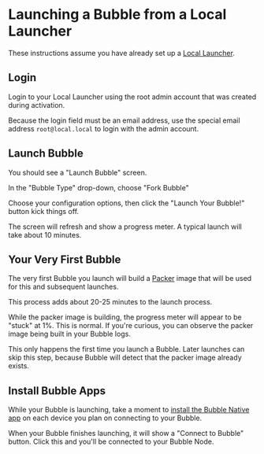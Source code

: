 # Launching a Bubble from a Local Launcher
These instructions assume you have already set up a [Local Launcher](local-launcher.md).

## Login
Login to your Local Launcher using the root admin account that was created during activation.

Because the login field must be an email address, use the special email address `root@local.local` to login
with the admin account.

## Launch Bubble
You should see a "Launch Bubble" screen.

In the "Bubble Type" drop-down, choose "Fork Bubble"

Choose your configuration options, then click the "Launch Your Bubble!" button kick things off.

The screen will refresh and show a progress meter. A typical launch will take about 10 minutes.

## Your Very First Bubble
The very first Bubble you launch will build a [Packer](https://packer.io) image that will be used for this and
subsequent launches.

This process adds about 20-25 minutes to the launch process.

While the packer image is building, the progress meter will appear to be "stuck" at 1%. This is normal.
If you're curious, you can observe the packer image being built in your Bubble logs.

This only happens the first time you launch a Bubble.
Later launches can skip this step, because Bubble will detect that the packer image already exists.

## Install Bubble Apps
While your Bubble is launching, take a moment to
[install the Bubble Native app](https://support.getbubblenow.com/hc/en-us/articles/360050801634-Connect-a-device-to-your-Bubble)
on each device you plan on connecting to your Bubble.

When your Bubble finishes launching, it will show a "Connect to Bubble" button. Click this and you'll be connected
to your Bubble Node.
